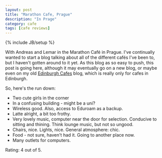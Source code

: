 ```yaml
---
layout: post
title: "Marathon Cafe, Prague"
description: "In Prage"
category: cafe
tags: [cafe reviews]
---
```

{% include JB/setup %}

With Andreas and Lemar in the Marathon Café in Prague. I've continually
wanted to start a blog talking about all of the different cafés I've
been to, but I haven't gotten around to it yet. As this blog as so easy
to push, this post is going here, although it may eventually go on a new
blog, or maybe even on my old [Edinburgh
Cafes](http://www.edinburghcafes.com) blog, which is really only for
cafes in Edinburgh.

So, here's the run down:

 * Two cute girls in the corner
 * In a confusing building - might be a uni?
 * Wireless good. Also, access to Eduroam as a backup.
 * Latte alright, a bit too frothy.
 * Very lovely music, computer near the door for selection. Conducive to
   sitting and thining. Think lounge music, but not so ungood. 
 * Chairs, nice. Lights, nice. General atmosphere: chic. 
 * Food - not sure, haven't had it. Going to another place now.
 * Many outlets for computers.

Rating: 4 out of 5. 
